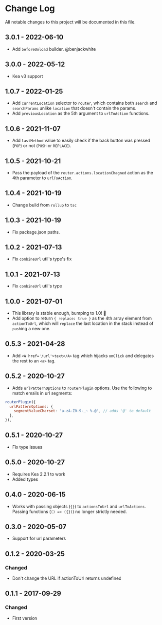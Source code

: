 # Change Log

All notable changes to this project will be documented in this file.

## 3.0.1 - 2022-06-10
- Add `beforeUnload` builder. @benjackwhite

## 3.0.0 - 2022-05-12
- Kea v3 support

## 1.0.7 - 2022-01-25

- Add `currentLocation` selector to `router`, which contains both `search` and `searchParams` unlike `location` that doesn't contain the params.
- Add `previousLocation` as the 5th argument to `urlToAction` functions. 

## 1.0.6 - 2021-11-07

- Add `lastMethod` value to easily check if the back button was pressed (`POP`) or not (`PUSH` or `REPLACE`).

## 1.0.5 - 2021-10-21

- Pass the payload of the `router.actions.locationChagned` action as the 4th parameter to `urlToAction`.

## 1.0.4 - 2021-10-19

- Change build from `rollup` to `tsc`

## 1.0.3 - 2021-10-19

- Fix package.json paths.

## 1.0.2 - 2021-07-13

- Fix `combineUrl` util's type's fix

## 1.0.1 - 2021-07-13

- Fix `combineUrl` util's type

## 1.0.0 - 2021-07-01

- This library is stable enough, bumping to 1.0! :tada:
- Add option to return `{ replace: true }` as the 4th array element from `actionToUrl`, which will `replace`
  the last location in the stack instead of `push`ing a new one.

## 0.5.3 - 2021-04-28

- Add `<A href='/url'>text</A>` tag which hijacks `onClick` and delegates the rest to an `<a>` tag.

## 0.5.2 - 2020-10-27

- Adds `urlPatternOptions` to `routerPlugin` options. Use the following to match emails in url segments:

```js
routerPlugin({
  urlPatternOptions: {
    segmentValueCharset: 'a-zA-Z0-9-_~ %.@', // adds '@' to default
  },
}),
```

## 0.5.1 - 2020-10-27

- Fix type issues

## 0.5.0 - 2020-10-27

- Requires Kea 2.2.1 to work
- Added types

## 0.4.0 - 2020-06-15

- Works with passing objects (`{}`) to `actionsToUrl` and `urlToActions`. Passing
  functions (`() => ({})`) no longer strictly needed.

## 0.3.0 - 2020-05-07

- Support for url parameters

## 0.1.2 - 2020-03-25

### Changed

- Don't change the URL if actionToUrl returns undefined

## 0.1.1 - 2017-09-29

### Changed

- First version
